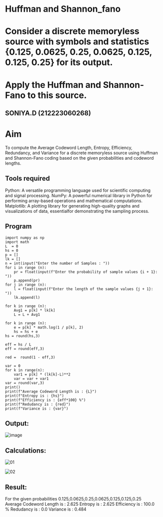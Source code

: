 # Huffman and Shannon_fano
# Consider a discrete memoryless source with symbols and statistics {0.125, 0.0625, 0.25, 0.0625, 0.125, 0.125, 0.25} for its output. 
# Apply the Huffman and Shannon-Fano to this source.
## SONIYA.D (212223060268)
# Aim
To compute the Average Codeword Length, Entropy, Efficiency, Redundancy, and Variance for a discrete memoryless source 
using Huffman and Shannon-Fano coding based on the given probabilities and codeword lengths.

## Tools required
Python: A versatile programming language used for scientific computing and signal processing.
NumPy: A powerful numerical library in Python for performing array-based operations and mathematical computations.
Matplotlib: A plotting library for generating high-quality graphs and visualizations of data, essentialfor demonstrating the sampling process.
      
## Program
```
import numpy as np
import math 
L  = 0
hs = 0
p = []
lk = []
n = int(input("Enter the number of Samples : "))
for i in range (n): 
    pr = float(input(f"Enter the probability of sample values {i + 1}: "))  
    p.append(pr)
for j in range (n): 
    l = float(input(f"Enter the length of the sample values {j + 1}: "))  
    lk.append(l)

for k in range (n):
    Avg1 = p[k] * lk[k]
    L = L + Avg1

for k in range (n):
    e = p[k] * math.log(1 / p[k], 2)
    hs = hs + e
hs = round(hs,3)

eff = hs / L
eff = round(eff,3)

red =  round(1 - eff,3) 

var = 0
for k in range(n):
    var1 = p[k] * (lk[k]-L)**2
    var = var + var1
var = round(var,3)
print()
print(f"Average Codeword Length is : {L}")
print(f"Entropy is : {hs}")
print(f"Efficiency is : {eff*100} %")
print(f"Redudancy is : {red}")
print(f"Variance is : {var}")
```
## Output:

![image](https://github.com/user-attachments/assets/fb321947-7ebb-4a56-9678-0db0bba8fa8f)

## Calculations:

![01](https://github.com/user-attachments/assets/b959abb2-bfa3-46a9-9c09-06c9dd51fded)

![02](https://github.com/user-attachments/assets/056c544c-b3a2-4a96-9c9b-288f5f9de274)

## Result:
For the given probabilities 0.125,0.0625,0.25,0.0625,0.125,0.125,0.25 Average Codeword Length is : 2.625 Entropy is : 2.625 Efficiency is : 100.0 % Redudancy is : 0.0 Variance is : 0.484


